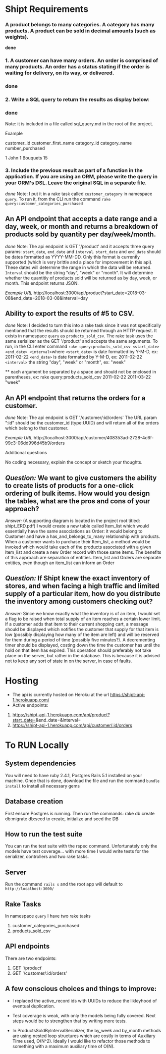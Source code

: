 # Shipt Requirements 

### A product belongs to many categories. A category has many products. A product can be sold in decimal amounts (such as weights).

**done**

### 1. A customer can have many orders. An order is comprised of many products. An order has a status stating if the order is waiting for delivery, on its way, or delivered.

### **done**

### 2. Write a SQL query to return the results as display below:
### **done**
Note: it is included in a file called sql_query.md in the root of the project.

Example

customer_id customer_first_name category_id category_name number_purchased

1 John 1 Bouquets 15

### 3. Include the previous result as part of a function in the application. If you are using an ORM, please write the query in your ORM's DSL. Leave the original SQL in a separate file.
_done_
Note: I put it in a rake task called `customer_category` in namespace `query`.  To run it, from the CLI run the command `rake query:customer_categories_purchased`

## An API endpoint that accepts a date range and a day, week, or month and returns a breakdown of products sold by quantity per day/week/month.
_done_
Note: The api endpoint is GET '/product' and it accepts three query params: `start_date`, `end_date` and `interval`. `start_date` and `end_date` should be dates formatted as YYYY-MM-DD.  Only this format is currently supported (which is very brittle and a place for improvement in this api). These dates will determine the range in which the data will be returned.  `Interval` should be the string "day", "week" or "month". It will determine whether the quantitiy of products sold will be returned as by day, week, or month.  This endpoint returns JSON.  

_Example URL_
http://localhost:3000/api/product?start_date=2018-03-08&end_date=2018-03-08&interval=day

## Ability to export the results of #5 to CSV.
_done_
Note: I decided to turn this into a rake task since it was not specifically mentioned that the results should be returned through an HTTP request.  It exists in namespace `query` as `products_sold_csv`. The rake task uses the same serializer as the GET '/product' and accepts the same arguments. To run, in the CLI enter command
`rake query:products_sold_csv <start_date> <end_date> <interval>`where
`<start_date>` is date formatted by Y-M-D, ex: 2011-02-22
`<end_date>` is date formatted by Y-M-D, ex: 2011-02-22
`<interval>` the string "day", "week" or "month", ex: "week"

** each argument be separated by a space and should not be enclosed in parentheses, ex: rake query:products_sold_csv 2011-02-22 2011-03-22 "week" 

## An API endpoint that returns the orders for a customer.
_done_ 
Note: 
The api endpoint is GET '/customer/:id/orders' The URL param ":id" should be the customer_id (type:UUID) and will return all of the orders which belong to that customer.

_Example URL_
http://localhost:3000/api/customer/408353ad-2728-4c6f-99c3-06dd996d45b9/orders


Additional questions

No coding necessary, explain the concept or sketch your thoughts.

## _Question:_ We want to give customers the ability to create lists of products for a one-click ordering of bulk items. How would you design the tables, what are the pros and cons of your approach?

_Answer:_ (A supporting diagram is located in the project root titled: shipt_ERD.pdf)   I would create a new table called Item_list which would essentially have the same associations as Order: it would belong to Customer and have a has_and_belongs_to_many relationship with products.   When a customer wants to purchase their Item_list, a method would be invoked which would take each of the products associated with a given Item_list and create a new Order record with those same items.  The benefits of this approach are separation of entities.  Item_list and Orders are separate entities, even though an item_list can inform an Order

## _Question:_ If Shipt knew the exact inventory of stores, and when facing a high traffic and limited supply of a particular item, how do you distribute the inventory among customers checking out?

_Answer:_ Since we know exactly what the inventory is of an item, I would set a flag to be raised when total supply of an item reaches a certain lower limit.  If a customer adds that item to their current shopping cart, a message should be displayed which notifies the customer that supply for that item is low (possibly displaying how many of the item are left) and will be reserved for them during a period of time (possibly five minutes?).  A decrementing timer should be displayed, costing down the time the customer has until the hold on that item has expired.  This operation should preferably not take place on the server, but rather in the database.  This is because it is advised not to keep any sort of state in on the server, in case of faults.  

# Hosting
* The api is currently hosted on Heroku at the url https://shipt-api-1.herokuapp.com/
* Active endpoints: 
1. https://shipt-api-1.herokuapp.com/api/product?start_date=<date>&end_date=<date>&interval=<interval>
2. https://shipt-api-1.herokuapp.com/api/customer/:id/orders

# To RUN Locally
## System dependencies
You will need to have ruby 2.4.1, Postgres Rails 5.1 installed on your machine.  Once that is done, download the file and run the command `bundle install` to install all necessary gems

## Database creation
First ensure Postgres is running.  Then run the commands: rake db:create db:migrate db:seed to create, initialize and seed the DB

## How to run the test suite
You can run the test suite with the rspec command.  Unfortunately only the models have test coverage... with more time I would write tests for the serializer, controllers and two rake tasks.

## Server
Run the command `rails s` and the root app will default to `http://localhost:3000/`

## Rake Tasks
In namespace `query` I have two rake tasks
1. customer_categories_purchased
2. products_sold_csv

## API endpoints
There are two endpoints: 
1. GET '/product'
2. GET '/customer/:id/orders'

## A few conscious choices and things to improve: 
* I replaced the active_record ids with UUIDs to reduce the likleyhood of eventual duplication.

* Test coverage is weak, with only the models being fully covered.  Next steps would be to strengthen that by writing more tests. 

* In ProductsSoldByIntervalSerializer, the by_week and by_month methods are using nested loop structures which are costly in terms of Auxiliary Time used, O(N^2).  Ideally I would like to refactor those methods to something with a maximum auxiliary time of O(N).
